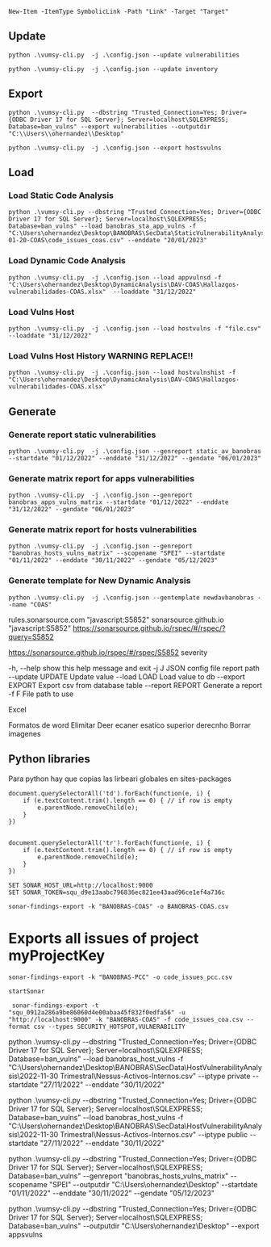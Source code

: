 
```
New-Item -ItemType SymbolicLink -Path "Link" -Target "Target"
```

## Update

```
python .\vumsy-cli.py  -j .\config.json --update vulnerabilities
```

```
python .\vumsy-cli.py  -j .\config.json --update inventory
```

## Export

```
python .\vumsy-cli.py  --dbstring "Trusted_Connection=Yes; Driver={ODBC Driver 17 for SQL Server}; Server=localhost\SQLEXPRESS; Database=ban_vulns" --export vulnerabilities --outputdir "C:\\Users\\ohernandez\\Desktop"
```

```
python .\vumsy-cli.py  -j .\config.json --export hostsvulns
```

## Load

### Load Static Code Analysis
```
python .\vumsy-cli.py --dbstring "Trusted_Connection=Yes; Driver={ODBC Driver 17 for SQL Server}; Server=localhost\SQLEXPRESS; Database=ban_vulns" --load banobras_sta_app_vulns -f "C:\Users\ohernandez\Desktop\BANOBRAS\SecData\StaticVulnerabilityAnalysis\SonarQube\2023-01-20-COAS\code_issues_coas.csv" --enddate "20/01/2023"
```


### Load Dynamic Code Analysis
```
python .\vumsy-cli.py  -j .\config.json --load appvulnsd -f "C:\Users\ohernandez\Desktop\DynamicAnalysis\DAV-COAS\Hallazgos-vulnerabilidades-COAS.xlsx"  --loaddate "31/12/2022"

```

### Load Vulns Host 
```
python .\vumsy-cli.py  -j .\config.json --load hostvulns -f "file.csv"  --loaddate "31/12/2022"

```

### Load Vulns Host History WARNING REPLACE!!
```
python .\vumsy-cli.py  -j .\config.json --load hostvulnshist -f "C:\Users\ohernandez\Desktop\DynamicAnalysis\DAV-COAS\Hallazgos-vulnerabilidades-COAS.xlsx" 

```
## Generate

### Generate report static vulnerabilities
```
python .\vumsy-cli.py  -j .\config.json --genreport static_av_banobras --startdate "01/12/2022" --enddate "31/12/2022" --gendate "06/01/2023"
```


### Generate matrix report for apps vulnerabilities

```
python .\vumsy-cli.py  -j .\config.json --genreport banobras_apps_vulns_matrix --startdate "01/12/2022" --enddate "31/12/2022" --gendate "06/01/2023"
```

### Generate matrix report for hosts vulnerabilities

```
python .\vumsy-cli.py  -j .\config.json --genreport "banobras_hosts_vulns_matrix" --scopename "SPEI" --startdate "01/11/2022" --enddate "30/11/2022" --gendate "05/12/2023"
```

### Generate template for New Dynamic Analysis

```
python .\vumsy-cli.py  -j .\config.json --gentemplate newdavbanobras --name "COAS"
```


rules.sonarsource.com "javascript:S5852"
sonarsource.github.io "javascript:S5852"
https://sonarsource.github.io/rspec/#/rspec/?query=S5852

https://sonarsource.github.io/rspec/#/rspec/S5852
severity




 -h, --help       show this help message and exit
  -j J             JSON config file report path
  --update UPDATE  Update value
  --load LOAD      Load value to db
  --export EXPORT  Export csv from database table
  --report REPORT  Generate a report
  -f F             File path to use

Excel


Formatos de word
Elimitar Deer ecaner esatico superior derecnho
Borrar imagenes

## Python libraries

Para python hay que copias las lirbeari globales en sites-packages


```
document.querySelectorAll('td').forEach(function(e, i) {
    if (e.textContent.trim().length == 0) { // if row is empty
        e.parentNode.removeChild(e);
    }
})


document.querySelectorAll('tr').forEach(function(e, i) {
    if (e.textContent.trim().length == 0) { // if row is empty
        e.parentNode.removeChild(e);
    }
})
```


```
SET SONAR_HOST_URL=http://localhost:9000
SET SONAR_TOKEN=squ_d9e13aabc796836ec821ee43aad96ce1ef4a736c

sonar-findings-export -k "BANOBRAS-COAS" -o BANOBRAS-COAS.csv
```
# Exports all issues of project myProjectKey
```
sonar-findings-export -k "BANOBRAS-PCC" -o code_issues_pcc.csv
```

```
startSonar
```

```
 sonar-findings-export -t "squ_0912a286a9be86060d4e00abaa45f832f0edfa56" -u "http://localhost:9000" -k "BANOBRAS-COAS" -f code_issues_coa.csv --format csv --types SECURITY_HOTSPOT,VULNERABILITY
 ```
 




python .\vumsy-cli.py  --dbstring "Trusted_Connection=Yes; Driver={ODBC Driver 17 for SQL Server}; Server=localhost\SQLEXPRESS; Database=ban_vulns" --load banobras_host_vulns -f "C:\Users\ohernandez\Desktop\BANOBRAS\SecData\HostVulnerabilityAnalysis\2022-11-30 Trimestral\Nessus-Activos-Internos.csv" --iptype private --startdate "27/11/2022" --enddate "30/11/2022"

python .\vumsy-cli.py  --dbstring "Trusted_Connection=Yes; Driver={ODBC Driver 17 for SQL Server}; Server=localhost\SQLEXPRESS; Database=ban_vulns" --load banobras_host_vulns -f "C:\Users\ohernandez\Desktop\BANOBRAS\SecData\HostVulnerabilityAnalysis\2022-11-30 Trimestral\Nessus-Activos-Internos.csv" --iptype public --startdate "27/11/2022" --enddate "30/11/2022"



 
python .\vumsy-cli.py --dbstring "Trusted_Connection=Yes; Driver={ODBC Driver 17 for SQL Server}; Server=localhost\SQLEXPRESS; Database=ban_vulns"  --genreport "banobras_hosts_vulns_matrix" --scopename "SPEI"  --outputdir "C:\\Users\\ohernandez\\Desktop"  --startdate "01/11/2022" --enddate "30/11/2022" --gendate "05/12/2023"



python .\vumsy-cli.py --dbstring "Trusted_Connection=Yes; Driver={ODBC Driver 17 for SQL Server}; Server=localhost\SQLEXPRESS; Database=ban_vulns" --outputdir "C:\\Users\\ohernandez\\Desktop"  --export appsvulns
